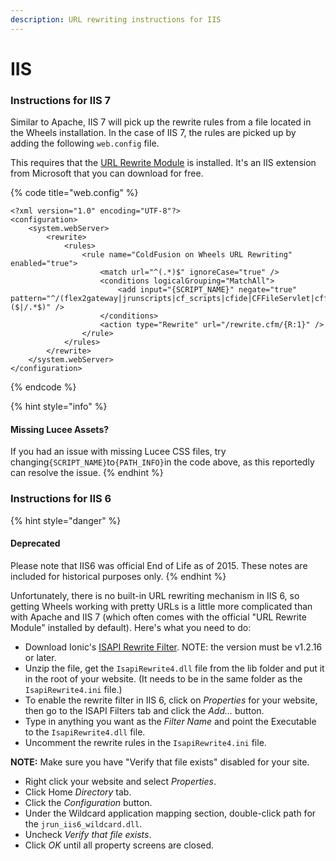 ```yaml
---
description: URL rewriting instructions for IIS
---
```


# IIS

### Instructions for IIS 7

Similar to Apache, IIS 7 will pick up the rewrite rules from a file located in the Wheels installation. In the case of IIS 7, the rules are picked up by adding the following `web.config` file.&#x20;

This requires that the [URL Rewrite Module](http://www.iis.net/downloads/microsoft/url-rewrite) is installed. It's an IIS extension from Microsoft that you can download for free.

{% code title="web.config" %}
```
<?xml version="1.0" encoding="UTF-8"?>
<configuration>
    <system.webServer>
        <rewrite>
            <rules>
                <rule name="ColdFusion on Wheels URL Rewriting" enabled="true">
                    <match url="^(.*)$" ignoreCase="true" />
                    <conditions logicalGrouping="MatchAll">
                        <add input="{SCRIPT_NAME}" negate="true" pattern="^/(flex2gateway|jrunscripts|cf_scripts|cfide|CFFileServlet|cfformgateway|lucee|files|images|javascripts|miscellaneous|stylesheets|wheels/public/assets|robots.txt|favicon.ico|sitemap.xml|rewrite.cfm)($|/.*$)" />
                    </conditions>
                    <action type="Rewrite" url="/rewrite.cfm/{R:1}" />
                </rule>
            </rules>
        </rewrite>
    </system.webServer>
</configuration>
```
{% endcode %}

{% hint style="info" %}
#### Missing Lucee Assets?

If you had an issue with missing Lucee CSS files, try changing`{SCRIPT_NAME}`to`{PATH_INFO}`in the code above, as this reportedly can resolve the issue.
{% endhint %}

### Instructions for IIS 6

{% hint style="danger" %}
#### Deprecated

Please note that IIS6 was official End of Life as of 2015. These notes are included for historical purposes only.
{% endhint %}

Unfortunately, there is no built-in URL rewriting mechanism in IIS 6, so getting Wheels working with pretty URLs is a little more complicated than with Apache and IIS 7 (which often comes with the official "URL Rewrite Module" installed by default). Here's what you need to do:

* Download Ionic's [ISAPI Rewrite Filter](http://iirf.codeplex.com). NOTE: the version must be v1.2.16 or later.
* Unzip the file, get the `IsapiRewrite4.dll` file from the lib folder and put it in the root of your website. (It needs to be in the same folder as the `IsapiRewrite4.ini` file.)
* To enable the rewrite filter in IIS 6, click on _Properties_ for your website, then go to the ISAPI Filters tab and click the _Add..._ button.
* Type in anything you want as the _Filter Name_ and point the Executable to the `IsapiRewrite4.dll` file.
* Uncomment the rewrite rules in the `IsapiRewrite4.ini` file.

**NOTE:** Make sure you have "Verify that file exists" disabled for your site.

* Right click your website and select _Properties_.
* Click Home _Directory_ tab.
* Click the _Configuration_ button.
* Under the Wildcard application mapping section, double-click path for the `jrun_iis6_wildcard.dll`.
* Uncheck _Verify that file exists_.
* Click _OK_ until all property screens are closed.
